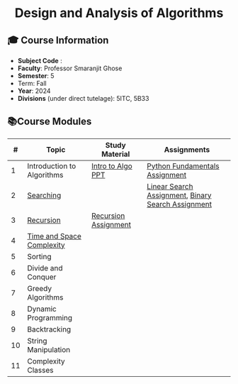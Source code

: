 <h1 align="center">Design and Analysis of Algorithms </h1>

## **🎓 Course Information**

- **Subject Code** :
- **Faculty**: Professor Smaranjit Ghose 
- **Semester**: 5
- Term: Fall
- **Year**: 2024
- **Divisions** (under direct tutelage): 5ITC, 5B33


## **📚Course Modules**

|#|Topic | Study Material | Assignments |
|--|-----|--------------|--------------|
|1|Introduction to Algorithms | [Intro to Algo PPT](https://www.canva.com/design/DAGHn59CvDE/ngSud-Z7JGDgK9gLBC_6qw/view?utm_content=DAGHn59CvDE&utm_campaign=designshare&utm_medium=link&utm_source=editor) | [Python Fundamentals Assignment](https://github.com/smaranjitghose/DAA/blob/main/Fundamental_Python_Assignment.MD)|
|2| [Searching]() | | [Linear Search Assignment](https://github.com/smaranjitghose/DAA/blob/main/Linear_Search_Assignment.MD), [Binary Search Assignment](https://github.com/smaranjitghose/DAA/blob/main/Binary_Search_Assignment.MD)|
|3|[Recursion](https://excalidraw.com/#json=B_RNsqpiceXFAOzZ5TJdP,0qFslpvoE_rsICdsRmymYg)|[Recursion Assignment](https://github.com/smaranjitghose/DAA/blob/main/Recursion_Assignment.MD)|
|4| [Time and Space Complexity](https://excalidraw.com/#json=ZkfpkARXV_mYW4wd64Cqc,IDjfWKLFsoH3GSeQ8dYdQA) || 
|5| Sorting || |
|6| Divide and Conquer || 
|7|Greedy Algorithms||
|8|Dynamic Programming ||
|9| Backtracking ||
|10|String Manipulation ||
|11|Complexity Classes || 
